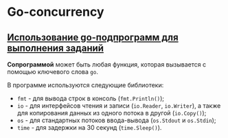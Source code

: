 # Go-concurrency

## [Использование go-подпрограмм для выполнения заданий](https://github.com/MukhinIvan/go-concurrency/tree/main/01_using_a_goroutine/main.go)

**Сопрограммой** может быть любая функция, которая вызывается с помощью ключевого слова `go`.

В программе используются следующие библиотеки:

* `fmt` - для вывода строк в консоль (`fmt.Println()`);
* `io` - для интерфейсов чтения и записи (`io.Reader`, `io.Writer`), а также для копирования данных из одного потока в другой (`io.Copy()`);
* `os` - для стандартных потоков ввода-вывода (`os.Stdout` и `os.Stdin`);
* `time` - для задержки на 30 секунд (`time.Sleep()`).
